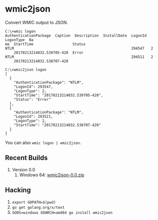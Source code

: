 # wmic2json

Convert WMIC output to JSON.

```
C:\>wmic logon
AuthenticationPackage  Caption  Description  InstallDate  LogonId  LogonType  Na
me  StartTime                  Status
NTLM                                                      294547   2
    20170213214032.539705-420  Error
NTLM                                                      294511   2
    20170213214032.538707-420

C:\>wmic2json logon
[
  {
    "AuthenticationPackage": "NTLM",
    "LogonId": 293547,
    "LogonType": 2,
    "StartTime": "20170213214032.539705-420",
    "Status": "Error"
  },
  {
    "AuthenticationPackage": "NTLM",
    "LogonId": 293521,
    "LogonType": 2,
    "StartTime": "20170213214032.538707-420"
  }
]
```

You can also `wmic logon | wmic2json`.

## Recent Builds

1. Version 0.0
    1. Windows 64: [wmic2json-0.0.zip](https://tanium.box.com/s/irk164nxqizl88i3fmq3rzxenoyqrruq)

## Hacking

1. `export GOPATH=$(pwd)`
1. `go get golang.org/x/text`
1. `GOOS=windows GOARCH=amd64 go install wmic2json`

